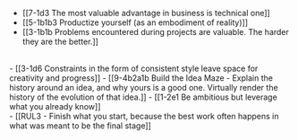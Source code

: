 - [[7-1d3 The most valuable advantage in business is technical one]]
- [[5-1b1b3 Productize yourself (as an embodiment of reality)]]
- [[3-1b1b Problems encountered during projects are valuable. The harder they are the better.]]
<br>
- [[3-1d6 Constraints in the form of consistent style leave space for creativity and progress]]
- [[9-4b2a1b Build the Idea Maze - Explain the history around an idea, and why yours is a good one. Virtually render the history of the evolution of that idea.]]
- [[1-2e1 Be ambitious but leverage what you already know]]
<br>
- [[RUL3 - Finish what you start, because the best work often happens in what was meant to be the final stage]]
<br>
